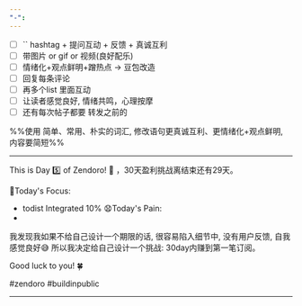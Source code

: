 ```yaml
---
"-":
---
```


- [ ] `` hashtag + 提问互动 + 反馈 + 真诚互利
- [ ] 带图片 or gif  or 视频(良好配乐)
- [ ] 情绪化+观点鲜明+蹭热点 -> 豆包改造
- [ ] 回复每条评论
- [ ] 再多个list 里面互动
- [ ] 让读者感觉良好, 情绪共鸣，心理按摩
- [ ] 还有每次帖子都要 转发之前的

%%使用 简单、常用、朴实的词汇, 修改语句更真诚互利、更情绪化+观点鲜明, 内容要简短%%

---

This is Day 5️⃣ of Zendoro! 💪 ，30天盈利挑战离结束还有29天。

🚧Today's Focus:
- todist Integrated 10%
😧Today's Pain:
- 

我发现我如果不给自己设计一个期限的话, 很容易陷入细节中, 没有用户反馈, 自我感觉良好😅
所以我决定给自己设计一个挑战: 30day内赚到第一笔订阅。


Good luck to you! 🍀

#zendoro #buildinpublic

----
